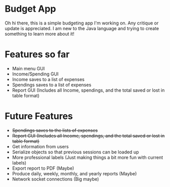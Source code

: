# Budget App  
Oh hi there, this is a simple budgeting app I'm working on. Any critique or update is appreciated. I am new to the Java language and trying to create something to learn more about it!

# Features so far
- Main menu GUI
- Income/Spending GUI
- Income saves to a list of expenses
- Spendings saves to a list of expenses
- Report GUI (Includes all Income, spendings, and the total saved or lost in table format)

# Future Features 
- ~~Spendings saves to the lists of expenses~~
- ~~Report GUI (Includes all Income, spendings, and the total saved or lost in table format)~~
- Get information from users 
- Serialize objects so that previous sessions can be loaded up
- More professional labels (Just making things a bit more fun with current labels) 
- Export report to PDF (Maybe)
- Produce daily, weekly, monthly, and yearly reports (Maybe)
- Network socket connections (Big maybe)
